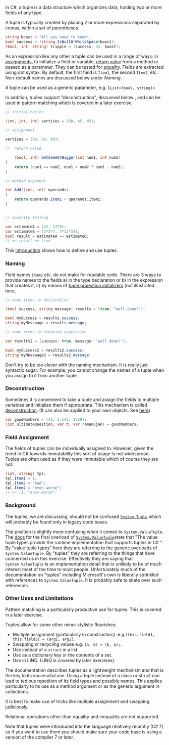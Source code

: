 In C#, a tuple is a data structure which organizes data, holding two or more fields
of any type.

A tuple is typically created by placing 2 or more expressions separated by comas,
within a set of parentheses.

```csharp
string boast = "All you nned to know";
bool success = !string.IsNullOrWhiteSpace(boast);
(bool, int, string) tripple = (success, 42, boast);
```

As an expression like any other a tuple can be used in a range of ways: in [assignments][tuple-assignment],
to initialize a field or variable, [return value][tuple-return-values] from a method or passed as a parameter.
They can be tested for [equality][tuple-equality].
Fields are extracted using dot syntax. By default, the first field is `Item1`,
the second `Item2`, etc. Non-default names are discussed below under _Naming_.

A tuple can be used as a generic parameter, e.g. `IList<(bool, string)>`

In addition, tuples support "deconstruction", discussed below
, and can be used in pattern matching which is covered in a later exercise.

```csharp
// initialization

(int, int, int) vertices = (90, 45, 45);

// assignment

vertices = (60, 60, 60);

//  return value

    (bool, int) GetSameOrBigger(int num1, int num2)
{
    return (num1 == num2, num1 > num2 ? num1 : num2);
}

// method argument

int Add((int, int) operands)
{
    return operands.Item1 + operands.Item2;
}


// equality testing

var estimateA = (42, 1729);
var estimateB = (2*3*7, 7*13*19);
bool result = estimateA == estimateB;
// => result == true

```

This [introduction][tuples] shows how to define and use tuples.

### Naming

Field names `Item1` etc. do not make for readable code. There are 3 ways to
provide names to the fields a) in the type declaration or b) in the expression that
creates it, c) by means of [tuple projection initializers][tuple-projection-initializers]
(not illustrated here.

```csharp
// name items in declaration

(bool success, string message) results = (true, "well done!");

bool mySuccess = results.success;
string myMessaage = results.message;

// name items in creating expression

var results2 = (success: true, message: "well done!");

bool mySuccess2 = results2.success;
string myMessaage2 = results2.message;
```

Don't try to be too clever with the naming mechanism. It is really just syntactic
sugar. For example, you cannot change the names of a tuple when you assign to it
from another tuple.

### Deconstruction

Sometimes it is convenient to take a tuple and assign the fields to multiple variables
and initialize them if appropriate.
This mechanism is called [deconstruction][tuple-deconstruction]. (It can also
be applied to your own objects. See [here][udt-deconstruction]).

```csharp
var goodNumbers = (42, 3.142, 1729);
(int ultimateQuestion, var π, var ramanujan) = goodNumbers;
```

### Field Assignment

The fields of tuples can be individually assigned to.
However, given the trend in C# towards immutability this
sort of usage is not widespread. Tuples are often used as if they were immutable
which of course they are not.

```csharp
(int, string) tpl;
tpl.Item1 = 1;
tpl.Item2 = "bad";
tpl.Item2 = "even worse";
// => (1, "even worse";
```

### Background

The tuples, we are discussing, should not be confused [`System.Tuple`][system-tuple]
which will probably be found only in legacy code bases.

The position is slightly more confusing when it comes to `System.ValueTuple`.
The [docs][system-value-tuple] for the final overload of [`System.ValueTuple`][system-value-tuple]state that
"The value tuple types provide the runtime implementation that supports tuples in C# ".
By "value tuple types" here they are referring to the generic overloads of `System.ValueTuple`.
By "tuples" they are referring to the things that have concerned us in this exercise.
Effectively they are saying that `System.ValueTuple` is an implementation detail that is
unlikely to be of much interest most of the time to most people. Unfortunately much of the
documentation on "tuples" including Microsoft's own is liberally sprinkled with references
to `System.ValueTuple`. It is probably safe to skate over such references.

### Other Uses and Limitations

Pattern matching is a particularly productive use for tuples. This
is covered in a later exercise.

Tuples allow for some other minor stylistic flourishes:

- Multiple assignment (particularly in constructors) .e.g `(this.field1, this.field2) = (arg1, arg2);`
- Swapping or recycling values e.g. `(a, b) = (b, a);`.
- Use instead of a `struct` in a list
- Use as a dictionary key or the contents of a set.
- Use in LINQ.  (LINQ is covered by later exercises).

The documentation describes tuples as a lightweight mechanism and that is the key to
its successful use.  Using a tuple instead of a class or struct can lead to tedious
repetition of its field types and possibly names.  This applies particularly to
its use as a method argument or as the generic argument in collections.

It is best to make use of tricks like multiple assignment and swapping judiciously.

Relational operations other than equality and inequality are not supported.

Note that tuples were introduced into the language relatively recently (C# 7)
so if you want to use them you should make sure your code base
is using a version of the compiler 7 or later.

[tuples]: https://docs.microsoft.com/en-us/dotnet/csharp/tuples
[tuple-projection-initializers]: https://docs.microsoft.com/en-us/dotnet/csharp/tuples#tuple-projection-initializers
[tuple-equality]: https://docs.microsoft.com/en-us/dotnet/csharp/tuples#equality-and-tuples
[tuple-assignment]: https://docs.microsoft.com/en-us/dotnet/csharp/tuples#assignment-and-tuples
[tuple-return-values]: https://docs.microsoft.com/en-us/dotnet/csharp/tuples#tuples-as-method-return-values
[tuple-deconstruction]: https://docs.microsoft.com/en-us/dotnet/csharp/tuples#deconstruction
[udt-deconstruction]: https://docs.microsoft.com/en-us/dotnet/csharp/tuples#deconstructing-user-defined-types
[system-tuple]: https://docs.microsoft.com/en-us/dotnet/api/system.tuple?view=netcore-3.1
[system-value-tuple]: https://docs.microsoft.com/en-us/dotnet/api/system.valuetuple-8?view=netcore-3.1
